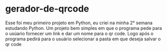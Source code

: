 # gerador-de-qrcode
 Esse foi meu primeiro projeto em Python, eu criei na minha 2° semana estudando Python. Um projeto bem simples em que o programa pede para o usúario fornecer um link e dar um nome para o qr code. Logo após o programa pedirá para o usuário selecionar a pasta em que deseja salvar o qr code
